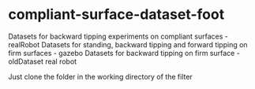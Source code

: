 # compliant-surface-dataset-foot
Datasets for backward tipping experiments on compliant surfaces - realRobot
Datasets for standing, backward tipping and forward tipping on firm surfaces - gazebo
Datasets for backward tipping on firm surface - oldDataset real robot

Just clone the folder in the working directory of the filter
